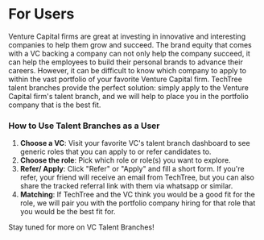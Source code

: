 # For Users

Venture Capital firms are great at investing in innovative and interesting companies to help them grow and succeed. The brand equity that comes with a VC backing a company can not only help the company succeed, it can help the employees to build their personal brands to advance their careers. However, it can be difficult to know which company to apply to within the vast portfolio of your favorite Venture Capital firm. TechTree talent branches provide the perfect solution: simply apply to the Venture Capital firm's talent branch, and we will help to place you in the portfolio company that is the best fit.

### How to Use Talent Branches as a User

1. **Choose a VC**: Visit your favorite VC's talent branch dashboard to see generic roles that you can apply to or refer candidates to.
2. **Choose the role**: Pick which role or role(s) you want to explore.
3. **Refer/ Apply**: Click "Refer" or "Apply" and fill a short form. If you're refer, your friend will receive an email from TechTree, but you can also share the tracked referral link with them via whatsapp or similar.
4. **Matching**: If TechTree and the VC think you would be a good fit for the role, we will pair you with the portfolio company hiring for that role that you would be the best fit for.

Stay tuned for more on VC Talent Branches!
